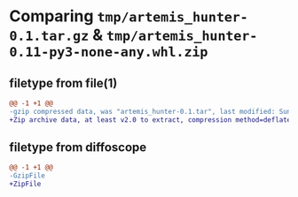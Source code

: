 # Comparing `tmp/artemis_hunter-0.1.tar.gz` & `tmp/artemis_hunter-0.11-py3-none-any.whl.zip`

## filetype from file(1)

```diff
@@ -1 +1 @@
-gzip compressed data, was "artemis_hunter-0.1.tar", last modified: Sun May  5 02:29:50 2024, max compression
+Zip archive data, at least v2.0 to extract, compression method=deflate
```

## filetype from diffoscope

```diff
@@ -1 +1 @@
-GzipFile
+ZipFile
```

